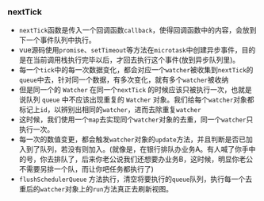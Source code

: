 ### nextTick
 * `nextTick`函数是传入一个回调函数`callback`，使得回调函数中的内容，会放到下一个事件队列中执行。
 * vue源码使用`promise`、`setTimeout`等方法在`microtask`中创建异步事件，目的是在当前调用栈执行完毕以后，才回去执行这个事件(放到异步队列里)。
* 每一个`tick`中的每一次数据变化，都会对应一个`watcher`被收集到`nextTick`的`queue`中去，针对同一个数据，有多次变化，就有多个`watcher`被收纳
 * 但是同一个的 `Watcher` 在同一个`nextTick` 的时候应该只被执行一次，也就是说队列 `queue` 中不应该出现重复的 `Watcher` 对象。我们给每个`watcher`对象都标记上`id`，以辨别出相同的`watcher`，进而去除重复`watcher`
 * 这时候，我们使用一个`map`去实现同个`watcher`对象的去重，同一个`watcher`只执行一次。
* 每一次的数值变更，都会触发`watcher`对象的`update`方法，并且判断是否已加入到了队列，若没有则加入。(就像是，在银行排队办业务A。有人喊了你手中的号，你去排队了，后来你老公说我们还想要办业务B，这时候，明显你老公不需要另排一个队，而让你吧任务都执行了)
* `flushSchedulerQueue` 方法执行，清空将要执行的`queue`队列，执行每一个去重后的`watcher`对象上的`run`方法真正去刷新视图。 